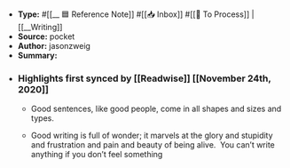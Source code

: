 - **Type:** #[[__ 🟦  Reference Note]] #[[📥 Inbox]] #[[📝 To Process]] | [[__Writing]]
- **Source:**  pocket
- **Author:** jasonzweig
- **Summary:**
- ### Highlights first synced by [[Readwise]] [[November 24th, 2020]]
    - Good sentences, like good people, come in all shapes and sizes and types.
 
    - Good writing is full of wonder; it marvels at the glory and stupidity and frustration and pain and beauty of being alive.  You can’t write anything if you don’t feel something 
